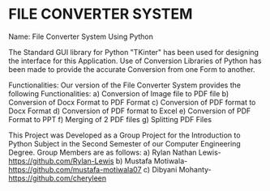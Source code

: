 # FILE CONVERTER SYSTEM

Name: File Converter System Using Python 

The Standard GUI library for Python "TKinter" has been used for designing the interface for this Application. 
Use of Conversion Libraries of Python has been made to provide the accurate Conversion from one Form to another.

Functionalities: Our version of the File Converter System provides the following Functionalities:
	a) Conversion of Image file to PDF file
	b) Conversion of Docx Format to PDF Format
	c) Conversion of PDF format to Docx Format
	d) Conversion of PDF format to Excel
	e) Conversion of PDF Format to PPT
	f) Merging of 2 PDF files
	g) Splitting PDF Files

This Project was Developed as a Group Project for the Introduction to Python Subject in the Second Semester of our Computer Engineering Degree.
Group Members are as follows:
	a) Rylan Nathan Lewis- https://github.com/Rylan-Lewis
	b) Mustafa Motiwala- https://github.com/mustafa-motiwala07
	c) Dibyani Mohanty- https://github.com/cheryleen

